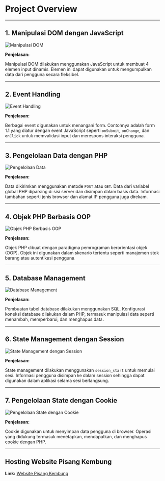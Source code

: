 # Project Overview

---

## 1. Manipulasi DOM dengan JavaScript

![Manipulasi DOM](assets/manipulasidom.png)

**Penjelasan:**

Manipulasi DOM dilakukan menggunakan JavaScript untuk membuat 4 elemen input dinamis. Elemen ini dapat digunakan untuk mengumpulkan data dari pengguna secara fleksibel.

---

## 2. Event Handling

![Event Handling](assets/eventhandling.png)

**Penjelasan:**

Berbagai event digunakan untuk menangani form. Contohnya adalah form 1.1 yang diatur dengan event JavaScript seperti `onSubmit`, `onChange`, dan `onClick` untuk memvalidasi input dan merespons interaksi pengguna.

---

## 3. Pengelolaan Data dengan PHP

![Pengelolaan Data](assets/pengelolaandatadenganphp.png)

**Penjelasan:**

Data dikirimkan menggunakan metode `POST` atau `GET`. Data dari variabel global PHP diparsing di sisi server dan disimpan dalam basis data. Informasi tambahan seperti jenis browser dan alamat IP pengguna juga direkam.

---

## 4. Objek PHP Berbasis OOP

![Objek PHP Berbasis OOP](assets/ObjekPHPberbasisoop.png)

**Penjelasan:**

Objek PHP dibuat dengan paradigma pemrograman berorientasi objek (OOP). Objek ini digunakan dalam skenario tertentu seperti manajemen stok barang atau autentikasi pengguna.

---

## 5. Database Management

![Database Management](assets/Database.png)

**Penjelasan:**

Pembuatan tabel database dilakukan menggunakan SQL. Konfigurasi koneksi database dilakukan dalam PHP, termasuk manipulasi data seperti menambah, memperbarui, dan menghapus data.

---

## 6. State Management dengan Session

![State Management dengan Session](assets/sessionstart.png)

**Penjelasan:**

State management dilakukan menggunakan `session_start` untuk memulai sesi. Informasi pengguna disimpan ke dalam session sehingga dapat digunakan dalam aplikasi selama sesi berlangsung.

---

## 7. Pengelolaan State dengan Cookie

![Pengelolaan State dengan Cookie](assets/pengelolaanstatecookie.png)

**Penjelasan:**

Cookie digunakan untuk menyimpan data pengguna di browser. Operasi yang didukung termasuk menetapkan, mendapatkan, dan menghapus cookie dengan PHP.

---

## Hosting Website Pisang Kembung

**Link:** [Website Pisang Kembung](#)
